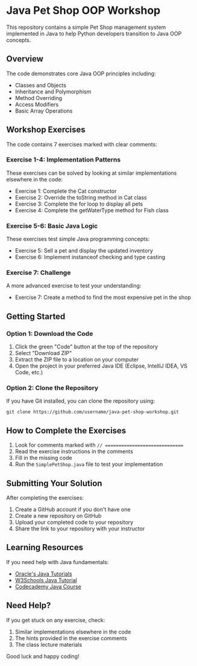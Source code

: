 # Java Pet Shop OOP Workshop

This repository contains a simple Pet Shop management system implemented in Java to help Python developers transition to Java OOP concepts.

## Overview

The code demonstrates core Java OOP principles including:
- Classes and Objects
- Inheritance and Polymorphism
- Method Overriding
- Access Modifiers
- Basic Array Operations

## Workshop Exercises

The code contains 7 exercises marked with clear comments:

### Exercise 1-4: Implementation Patterns
These exercises can be solved by looking at similar implementations elsewhere in the code:
- Exercise 1: Complete the Cat constructor
- Exercise 2: Override the toString method in Cat class
- Exercise 3: Complete the for loop to display all pets
- Exercise 4: Complete the getWaterType method for Fish class

### Exercise 5-6: Basic Java Logic
These exercises test simple Java programming concepts:
- Exercise 5: Sell a pet and display the updated inventory
- Exercise 6: Implement instanceof checking and type casting

### Exercise 7: Challenge
A more advanced exercise to test your understanding:
- Exercise 7: Create a method to find the most expensive pet in the shop

## Getting Started

### Option 1: Download the Code
1. Click the green "Code" button at the top of the repository
2. Select "Download ZIP"
3. Extract the ZIP file to a location on your computer
4. Open the project in your preferred Java IDE (Eclipse, IntelliJ IDEA, VS Code, etc.)

### Option 2: Clone the Repository
If you have Git installed, you can clone the repository using:

```
git clone https://github.com/username/java-pet-shop-workshop.git
```

## How to Complete the Exercises

1. Look for comments marked with `// =============================`
2. Read the exercise instructions in the comments
3. Fill in the missing code
4. Run the `SimplePetShop.java` file to test your implementation

## Submitting Your Solution

After completing the exercises:

1. Create a GitHub account if you don't have one
2. Create a new repository on GitHub
3. Upload your completed code to your repository
4. Share the link to your repository with your instructor

## Learning Resources

If you need help with Java fundamentals:

- [Oracle's Java Tutorials](https://docs.oracle.com/javase/tutorial/)
- [W3Schools Java Tutorial](https://www.w3schools.com/java/)
- [Codecademy Java Course](https://www.codecademy.com/learn/learn-java)

## Need Help?

If you get stuck on any exercise, check:
1. Similar implementations elsewhere in the code
2. The hints provided in the exercise comments
3. The class lecture materials

Good luck and happy coding!
